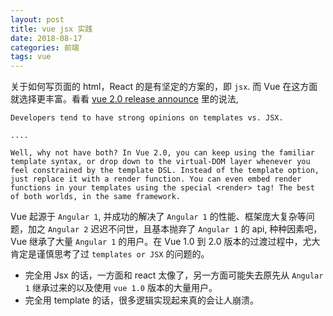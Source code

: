 ```yaml
---
layout: post
title: vue jsx 实践
date: 2018-08-17
categories: 前端
tags: vue
---
```


关于如何写页面的 html，React 的是有坚定的方案的，即 `jsx`. 而 Vue 在这方面就选择更丰富。看看 [vue 2.0 release announce](https://vuejs.org/2016/04/27/announcing-2.0/) 里的说法,

```
Developers tend to have strong opinions on templates vs. JSX.

....

Well, why not have both? In Vue 2.0, you can keep using the familiar template syntax, or drop down to the virtual-DOM layer whenever you feel constrained by the template DSL. Instead of the template option, just replace it with a render function. You can even embed render functions in your templates using the special <render> tag! The best of both worlds, in the same framework.
```

Vue 起源于 `Angular 1`, 并成功的解决了 `Angular 1` 的性能、框架庞大复杂等问题，加之 `Angular 2` 迟迟不问世，且基本抛弃了 `Angular 1` 的 api, 种种因素吧，Vue 继承了大量 `Angular 1` 的用户。在 Vue 1.0 到 2.0 版本的过渡过程中，尤大肯定是谨慎思考了过 `templates or JSX` 的问题的。

* 完全用 Jsx 的话，一方面和 react 太像了，另一方面可能失去原先从 `Angular 1` 继承过来的以及使用 `vue 1.0` 版本的大量用户。
* 完全用 template 的话，很多逻辑实现起来真的会让人崩溃。
